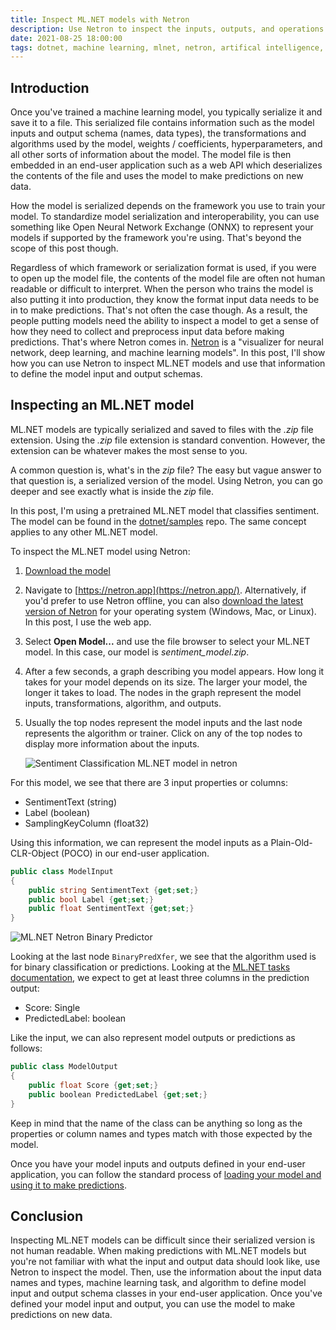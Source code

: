 ```yaml
---
title: Inspect ML.NET models with Netron
description: Use Netron to inspect the inputs, outputs, and operations that make up an ML.NET machine learning model.
date: 2021-08-25 18:00:00
tags: dotnet, machine learning, mlnet, netron, artifical intelligence, tooling
---
```


## Introduction

Once you've trained a machine learning model, you typically serialize it and save it to a file. This serialized file contains information such as the model inputs and output schema (names, data types), the transformations and algorithms used by the model,  weights / coefficients, hyperparameters, and all other sorts of information about the model. The model file is then embedded in an end-user application such as a web API which deserializes the contents of the file and uses the model to make predictions on new data.

How the model is serialized depends on the framework you use to train your model. To standardize model serialization and interoperability, you can use something like Open Neural Network Exchange (ONNX) to represent your models if supported by the framework you're using. That's beyond the scope of this post though.

Regardless of which framework or serialization format is used, if you were to open up the model file, the contents of the model file are often not human readable or difficult to interpret. When the person who trains the model is also putting it into production, they know the format input data needs to be in to make predictions. That's not often the case though. As a result, the people putting models need the ability to inspect a model to get a sense of how they need to collect and preprocess input data before making predictions. That's where Netron comes in. [Netron](https://github.com/lutzroeder/Netron) is a "visualizer for neural network, deep learning, and machine learning models". In this post, I'll show how you can use Netron to inspect ML.NET models and use that information to define the model input and output schemas.

## Inspecting an ML.NET model

ML.NET models are typically serialized and saved to files with the *.zip* file extension. Using the *.zip* file extension is standard convention. However, the extension can be whatever makes the most sense to you.

A common question is, what's in the *zip* file? The easy but vague answer to that question is, a serialized version of the model. Using Netron, you can go deeper and see exactly what is inside the *zip* file. 

In this post, I'm using a pretrained ML.NET model that classifies sentiment. The model can be found in the [dotnet/samples](https://github.com/dotnet/samples/blob/main/machine-learning/models/sentimentanalysis/sentiment_model.zip) repo. The same concept applies to any other ML.NET model.

To inspect the ML.NET model using Netron:

1. [Download the model](https://github.com/dotnet/samples/raw/main/machine-learning/models/sentimentanalysis/sentiment_model.zip)
2. Navigate to [https://netron.app](https://netron.app/). Alternatively, if you'd prefer to use Netron offline, you can also [download the latest version of Netron](https://github.com/lutzroeder/netron/releases) for your operating system (Windows, Mac, or Linux). In this post, I use the web app.
3. Select **Open Model...** and use the file browser to select your ML.NET model. In this case, our model is *sentiment_model.zip*.
4. After a few seconds, a graph describing you model appears. How long it takes for your model depends on its size. The larger your model, the longer it takes to load. The nodes in the graph represent the model inputs, transformations, algorithm, and outputs.
5. Usually the top nodes represent the model inputs and the last node represents the algorithm or trainer. Click on any of the top nodes to display more information about the inputs.

    ![Sentiment Classification ML.NET model in netron](https://user-images.githubusercontent.com/11130940/130704589-61ebb612-d65f-4364-b275-bd0d4991d3cf.png)

For this model, we see that there are 3 input properties or columns:

- SentimentText (string)
- Label (boolean)
- SamplingKeyColumn (float32)

Using this information, we can represent the model inputs as a Plain-Old-CLR-Object (POCO) in our end-user application.

```csharp
public class ModelInput
{
    public string SentimentText {get;set;}
    public bool Label {get;set;}
    public float SentimentText {get;set;} 
}
```

![ML.NET Netron Binary Predictor](https://user-images.githubusercontent.com/11130940/130705880-0baea2f7-7b45-408a-b60c-16acceb54079.png)

Looking at the last node `BinaryPredXfer`, we see that the algorithm used is for binary classification or predictions. Looking at the [ML.NET tasks documentation](https://docs.microsoft.com/dotnet/machine-learning/resources/tasks#binary-classification-inputs-and-outputs), we expect to get at least three columns in the prediction output:

- Score: Single
- PredictedLabel: boolean

Like the input, we can also represent model outputs or predictions as follows:

```csharp
public class ModelOutput
{
    public float Score {get;set;}
    public boolean PredictedLabel {get;set;}
}
```

Keep in mind that the name of the class can be anything so long as the properties or column names and types match with those expected by the model.

Once you have your model inputs and outputs defined in your end-user application, you can follow the standard process of [loading your model and using it to make predictions](https://docs.microsoft.com/machine-learning/how-to-guides/machine-learning-model-predictions-ml-net).

## Conclusion

Inspecting ML.NET models can be difficult since their serialized version is not human readable. When making predictions with ML.NET models but you're not familiar with what the input and output data should look like, use Netron to inspect the model. Then, use the information about the input data names and types, machine learning task, and algorithm to define model input and output schema classes in your end-user application. Once you've defined your model input and output, you can use the model to make predictions on new data.
